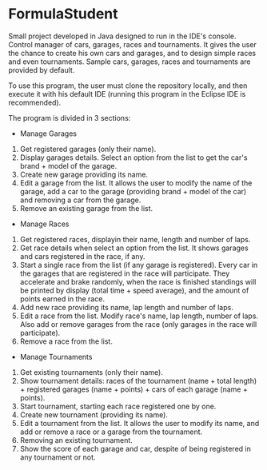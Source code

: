 # FormulaStudent

Small project developed in Java designed to run in the IDE's console. Control manager of cars, garages, races and tournaments. It gives the user the chance to create his own cars and garages, and to design simple races and even tournaments. Sample cars, garages, races and tournaments are provided by default.

To use this program, the user must clone the repository locally, and then execute it with his default IDE (running this program in the Eclipse IDE is recommended).

The program is divided in 3 sections: 

  - Manage Garages
  1. Get registered garages (only their name).
  2. Display garages details. Select an option from the list to get the car's brand + model of the garage.
  3. Create new garage providing its name.
  4. Edit a garage from the list. It allows the user to modify the name of the garage, add a car to the garage (providing brand + model of the car) and removing a car from the garage.
  5. Remove an existing garage from the list.

  - Manage Races
  1. Get registered races, displayin their name, length and number of laps.
  2. Get race details when select an option from the list. It shows garages and cars registered in the race, if any.
  3. Start a single race from the list (if any garage is registered). Every car in the garages that are registered in the race will participate. They accelerate and brake randomly,
     when the race is finished standings will be printed by display (total time + speed average), and the amount of points earned in the race.
  4. Add new race providing its name, lap length and number of laps.
  5. Edit a race from the list. Modify race's name, lap length, number of laps. Also add or remove garages from the race (only garages in the race will participate).
  6. Remove a race from the list.
  
  - Manage Tournaments
  1. Get existing tournaments (only their name).
  2. Show tournament details: races of the tournament (name + total length) + registered garages (name + points) + cars of each garage (name + points).
  3. Start tournament, starting each race registered one by one.
  4. Create new tournament (providing its name).
  5. Edit a tournament from the list. It allows the user to modify its name, and add or remove a race or a garage from the tournament.
  6. Removing an existing tournament.
  7. Show the score of each garage and car, despite of being registered in any tournament or not. 
